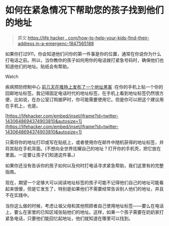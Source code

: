# 如何在紧急情况下帮助您的孩子找到他们的地址

> 原文:[https://life hacker . com/how-to-help-your-kids-find-their-address in-a-emergenc-1847565188](https://lifehacker.com/how-to-help-your-kids-find-their-address-in-an-emergenc-1847565188)

如果你打过911，你会知道他们问你的第一件事是你的位置，通常在你说你为什么打电话之前。所以，当你教你的孩子如何用你的电话拨打紧急号码时，确保他们也知道他们的地址。贴纸会有帮助。

Watch

疾病预防控制中心 [前几天在推特上发布了一个地址黑客](https://twitter.com/cdcemergency/status/1430648694374903810?s=12) :在你的手机上贴一个你的回邮地址标签。我记得固定电话时代的地址标签，在手机上看到地址标签仍然很方便，比如说，在办公室订购披萨时，你可能需要使用它。但是你可以把这个建议用在手机上，也是。

 [https://lifehacker.com/embed/inset/iframe?id=twitter-1430648694374903810&autosize=1](https://lifehacker.com/embed/inset/iframe?id=twitter-1430648694374903810&autosize=1) 

只需将你的地址打印或写在贴纸上，或者使用你在邮件中随机获得的地址标签，并将其贴在手机背面。(不想向全世界炫耀自己的地址？打开你的手机壳，把它放在里面。一定要让孩子们知道这件事。)

如果你还没有告诉你的孩子如何以及何时打电话寻求紧急帮助，我们这里有的完整指南。

现在，期望一个足够大可以阅读地址标签的孩子可能不记得他们自己的地址可能看起来很傻，但是它发生了，特别是如果他们不需要经常告诉别人他们的地址，并且不在实践中。

当你这么做的时候，考虑让祖父母和其他照顾者自己使用地址标签——要么在电话上，要么在家里的已知区域张贴他们的地址。这样，如果一个孩子需要在奶奶家打紧急电话，只要他们能回忆起地址，他们就知道在哪里可以找到。